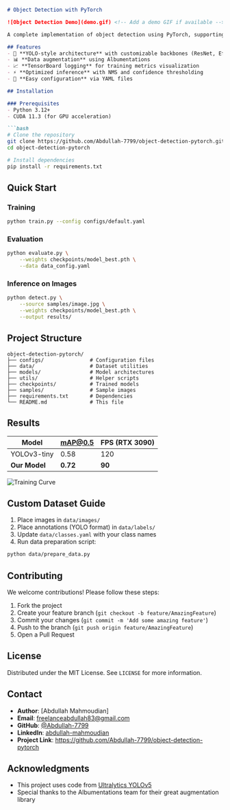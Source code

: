 
```markdown
# Object Detection with PyTorch

![Object Detection Demo](demo.gif) <!-- Add a demo GIF if available -->

A complete implementation of object detection using PyTorch, supporting training, evaluation, and inference on custom datasets.

## Features
- 🚀 **YOLO-style architecture** with customizable backbones (ResNet, EfficientNet)
- 📊 **Data augmentation** using Albumentations
- 📈 **TensorBoard logging** for training metrics visualization
- ⚡ **Optimized inference** with NMS and confidence thresholding
- 🔧 **Easy configuration** via YAML files

## Installation

### Prerequisites
- Python 3.12+
- CUDA 11.3 (for GPU acceleration)

```bash
# Clone the repository
git clone https://github.com/Abdullah-7799/object-detection-pytorch.git
cd object-detection-pytorch

# Install dependencies
pip install -r requirements.txt
```

## Quick Start

### Training
```bash
python train.py --config configs/default.yaml
```

### Evaluation
```bash
python evaluate.py \
    --weights checkpoints/model_best.pth \
    --data data_config.yaml
```

### Inference on Images
```bash
python detect.py \
    --source samples/image.jpg \
    --weights checkpoints/model_best.pth \
    --output results/
```

## Project Structure
```
object-detection-pytorch/
├── configs/               # Configuration files
├── data/                  # Dataset utilities
├── models/                # Model architectures
├── utils/                 # Helper scripts
├── checkpoints/           # Trained models
├── samples/               # Sample images
├── requirements.txt       # Dependencies
└── README.md              # This file
```

## Results

| Model          | mAP@0.5 | FPS (RTX 3090) |
|----------------|---------|---------------|
| YOLOv3-tiny    | 0.58    | 120           |
| **Our Model**  | **0.72**| **90**        |

![Training Curve](docs/loss_curve.png) <!-- Add your training plot -->

## Custom Dataset Guide
1. Place images in `data/images/`
2. Place annotations (YOLO format) in `data/labels/`
3. Update `data/classes.yaml` with your class names
4. Run data preparation script:
```bash
python data/prepare_data.py
```

## Contributing
We welcome contributions! Please follow these steps:
1. Fork the project
2. Create your feature branch (`git checkout -b feature/AmazingFeature`)
3. Commit your changes (`git commit -m 'Add some amazing feature'`)
4. Push to the branch (`git push origin feature/AmazingFeature`)
5. Open a Pull Request

## License
Distributed under the MIT License. See `LICENSE` for more information.

## Contact
- **Author**: [Abdullah Mahmoudian]
- **Email**: freelanceabdullah83@gmail.com
- **GitHub**: [@Abdullah-7799](https://github.com/Abdullah-7799)
- **LinkedIn**: [abdullah-mahmoudian](https://linkedin.com/in/abdullah-mahmoudian-9176b5338)
- **Project Link**: https://github.com/Abdullah-7799/object-detection-pytorch

## Acknowledgments
- This project uses code from [Ultralytics YOLOv5](https://github.com/ultralytics/yolov5)
- Special thanks to the Albumentations team for their great augmentation library
```

